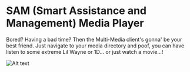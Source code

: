 # SAM (Smart Assistance and Management) Media Player
Bored? Having a bad time? Then the Multi-Media client's gonna' be your best friend. Just navigate to your media directory and poof, you can have listen to some extreme Lil Wayne or 1D... or just watch a movie...!

![Alt text](https://scontent.fhyd2-1.fna.fbcdn.net/v/t1.0-9/11889495_1657801554434761_3173990285704102309_n.png?oh=e28a302ee879503be247c38fcc6e073b&oe=59ACBAEF "")

